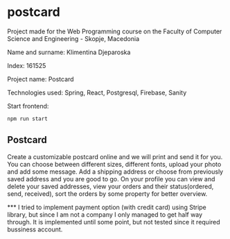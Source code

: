 # postcard

Project made for the Web Programming course on the Faculty of Computer Science and Engineering - Skopje, Macedonia

Name and surname: Klimentina Djeparoska

Index: 161525

Project name: Postcard

Technologies used: Spring, React, Postgresql, Firebase, Sanity

Start frontend:

```npm run start```


## Postcard

Create a customizable postcard online and we will print and send it for you. You can choose between different sizes, different fonts, 
upload your photo and add some message. Add a shipping address or choose from previously saved address and you are good to go. On your profile you can view and delete your saved addresses, view your orders and their status(ordered, send, received), sort the orders by some property for better overview.



*** I tried to implement payment option (with credit card) using Stripe library, but since I am not a company I only managed to get half way through. It is implemented until some point, but not tested since it required bussiness account.
